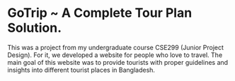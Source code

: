 # GoTrip ~ A Complete Tour Plan Solution.
This was a project from my undergraduate course CSE299 (Junior Project Design). For it, we developed a website for people who love to travel. The main goal of this website was to provide tourists with proper guidelines and insights into different tourist places in Bangladesh.
